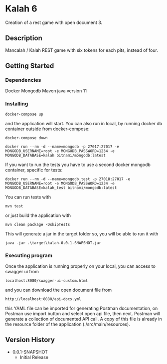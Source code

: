 # Kalah 6

Creation of a rest game with open document 3.

## Description

Mancalah / Kalah REST game with six tokens for each pits, instead of four.

## Getting Started

### Dependencies

Docker
Mongodb
Maven
java version 11

### Installing
```
docker-compose up
```
and the application will start. You can also run in local, by running docker db container outside from docker-compose:

```
docker-compose down
```
```
docker run --rm -d --name=mongodb -p 27017:27017 -e MONGODB_USERNAME=root -e MONGODB_PASSWORD=1234 -e MONGODB_DATABASE=kalah bitnami/mongodb:latest
```
If you want to run the tests you have to use a second docker mongodb container, specific for tests:

```
docker run --rm -d --name=mongodb_test -p 27018:27017 -e MONGODB_USERNAME=root -e MONGODB_PASSWORD=1234 -e MONGODB_DATABASE=kalah_test bitnami/mongodb:latest
```
You can run tests with 

```
mvn test
```
or just build the application with 

```
mvn clean package -DskipTests
```
This will generate a jar in the target folder so, you will be able to run it with

```
java -jar .\target\kalah-0.0.1-SNAPSHOT.jar
```
### Executing program
Once the application is running properly on your local, you can access to swagger ui from

```
localhost:8080/swagger-ui-custom.html
```
and you can download the open document file from

```
http://localhost:8080/api-docs.yml
```
this YAML file can be imported for generating Postman documentation, on Postman use import button and select open api file, then next. Postman will generate a collection of documented API call. 
A copy of this file is already in the resource folder of the application (./src/main/resources).

## Version History

* 0.0.1-SNAPSHOT
    * Initial Release


